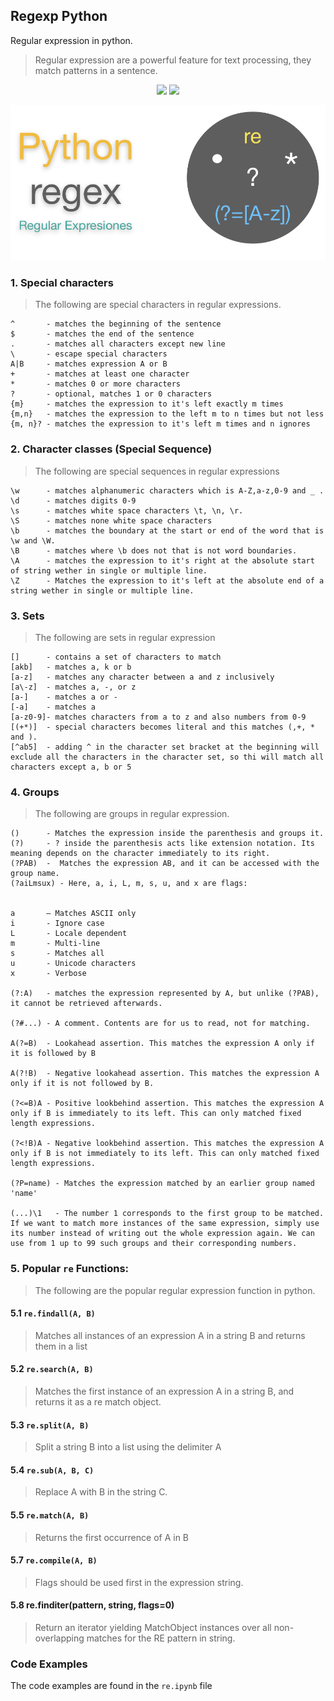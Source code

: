 ## Regexp Python

Regular expression in python.

> Regular expression are a powerful feature for text processing, they match patterns in a sentence.

<p align="center">
<img src="https://img.shields.io/static/v1?label=language&message=python&color=green"/>
<img src="https://img.shields.io/static/v1?label=package&message=re&color=purple"/>
</p>

<p align="center">
<img src="https://github.com/CrispenGari/RE-python/blob/main/cover.png" alt="cover"/>
</p>

### 1. Special characters

> The following are special characters in regular expressions.

```
^       - matches the beginning of the sentence
$       - matches the end of the sentence
.       - matches all characters except new line
\       - escape special characters
A|B     - matches expression A or B
+       - matches at least one character
*       - matches 0 or more characters
?       - optional, matches 1 or 0 characters
{m}     - matches the expression to it's left exactly m times
{m,n}   - matches the expression to the left m to n times but not less
{m, n}? - matches the expression to it's left m times and n ignores
```

### 2. Character classes (Special Sequence)

> The following are special sequences in regular expressions

```
\w      - matches alphanumeric characters which is A-Z,a-z,0-9 and _ .
\d      - matches digits 0-9
\s      - matches white space characters \t, \n, \r.
\S      - matches none white space characters
\b      - matches the boundary at the start or end of the word that is  \w and \W.
\B      - matches where \b does not that is not word boundaries.
\A      - matches the expression to it's right at the absolute start of string wether in single or multiple line.
\Z      - Matches the expression to it's left at the absolute end of a string wether in single or multiple line.

```

### 3. Sets

> The following are sets in regular expression

```
[]      - contains a set of characters to match
[akb]   - matches a, k or b
[a-z]   - matches any character between a and z inclusively
[a\-z]  - matches a, -, or z
[a-]    - matches a or -
[-a]    - matches a
[a-z0-9]- matches characters from a to z and also numbers from 0-9
[(+*)]  - special characters becomes literal and this matches (,+, * and ).
[^ab5]  - adding ^ in the character set bracket at the beginning will exclude all the characters in the character set, so thi will match all characters except a, b or 5
```

### 4. Groups

> The following are groups in regular expression.

```
()      - Matches the expression inside the parenthesis and groups it.
(?)     - ? inside the parenthesis acts like extension notation. Its meaning depends on the character immediately to its right.
(?PAB)  -  Matches the expression AB, and it can be accessed with the group name.
(?aiLmsux) - Here, a, i, L, m, s, u, and x are flags:


a       — Matches ASCII only
i       - Ignore case
L       - Locale dependent
m       - Multi-line
s       - Matches all
u       - Unicode characters
x       - Verbose

(?:A)   - matches the expression represented by A, but unlike (?PAB), it cannot be retrieved afterwards.

(?#...) - A comment. Contents are for us to read, not for matching.

A(?=B)  - Lookahead assertion. This matches the expression A only if it is followed by B

A(?!B)  - Negative lookahead assertion. This matches the expression A only if it is not followed by B.

(?<=B)A - Positive lookbehind assertion. This matches the expression A only if B is immediately to its left. This can only matched fixed length expressions.

(?<!B)A - Negative lookbehind assertion. This matches the expression A only if B is not immediately to its left. This can only matched fixed length expressions.

(?P=name) - Matches the expression matched by an earlier group named 'name'

(...)\1   - The number 1 corresponds to the first group to be matched. If we want to match more instances of the same expression, simply use its number instead of writing out the whole expression again. We can use from 1 up to 99 such groups and their corresponding numbers.
```

### 5. Popular `re` Functions:

> The following are the popular regular expression function in python.

#### 5.1 `re.findall(A, B)`

> Matches all instances of an expression A in a string B and returns them in a list

#### 5.2 `re.search(A, B)`

> Matches the first instance of an expression A in a string B, and returns it as a re match object.

#### 5.3 `re.split(A, B)`

> Split a string B into a list using the delimiter A

#### 5.4 `re.sub(A, B, C)`

> Replace A with B in the string C.

#### 5.5 `re.match(A, B)`

> Returns the first occurrence of A in B

#### 5.7 `re.compile(A, B)`

> Flags should be used first in the expression string.

#### 5.8 re.finditer(pattern, string, flags=0)

> Return an iterator yielding MatchObject instances over all non-overlapping matches for the RE pattern in string.

### Code Examples

The code examples are found in the `re.ipynb` file
